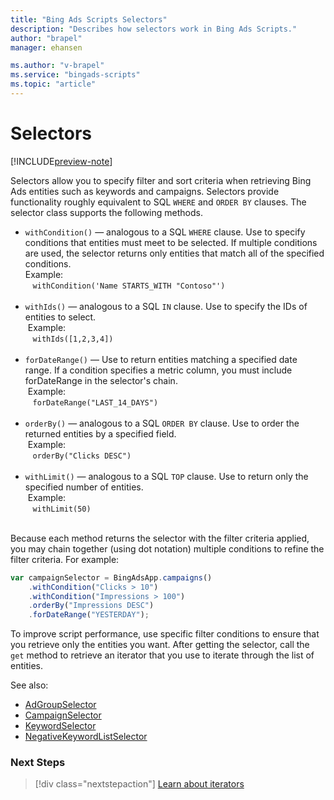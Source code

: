 ```yaml
---
title: "Bing Ads Scripts Selectors"
description: "Describes how selectors work in Bing Ads Scripts."
author: "brapel"
manager: ehansen

ms.author: "v-brapel"
ms.service: "bingads-scripts"
ms.topic: "article"
---
```


# Selectors

[!INCLUDE[preview-note](../includes/preview-note.md)]

Selectors allow you to specify filter and sort criteria when retrieving Bing Ads entities such as keywords and campaigns.  Selectors provide functionality roughly equivalent to SQL `WHERE` and `ORDER BY` clauses. The selector class supports the following methods.

- <code>withCondition()</code> &mdash; analogous to a SQL `WHERE` clause. Use to specify conditions that entities must meet to be selected. If multiple conditions are used, the selector returns only entities that match all of the specified conditions.<br />Example:<br />
    &nbsp;&nbsp;&nbsp;`withCondition('Name STARTS_WITH "Contoso"')`<br /><br />
- <code>withIds()</code> &mdash; analogous to a SQL `IN` clause. Use to specify the IDs of entities to select.<br />&nbsp;Example:<br />
    &nbsp;&nbsp;&nbsp;`withIds([1,2,3,4])`<br /><br />
- <code>forDateRange()</code> &mdash; Use to return entities matching a specified date range. If a condition specifies a metric column, you must include forDateRange in the selector's chain.<br />&nbsp;Example:<br />
    &nbsp;&nbsp;&nbsp;`forDateRange("LAST_14_DAYS")`<br /><br />
- <code>orderBy()</code> &mdash; analogous to a SQL `ORDER BY` clause. Use to order the returned entities by a specified field.<br />&nbsp;Example:<br />
    &nbsp;&nbsp;&nbsp;`orderBy("Clicks DESC")`<br /><br />
- <code>withLimit()</code> &mdash; analogous to a SQL `TOP` clause. Use to return only the specified number of entities.<br />&nbsp;Example:<br />
    &nbsp;&nbsp;&nbsp;`withLimit(50)`<br /><br />

Because each method returns the selector with the filter criteria applied, you may chain together (using dot notation) multiple conditions to refine the filter criteria. For example:

```javascript
var campaignSelector = BingAdsApp.campaigns()
    .withCondition("Clicks > 10")
    .withCondition("Impressions > 100")
    .orderBy("Impressions DESC")
    .forDateRange("YESTERDAY");
```

To improve script performance, use specific filter conditions to ensure that you retrieve only the entities you want. After getting the selector, call the `get` method to retrieve an iterator that you use to iterate through the list of entities.

See also:
- [AdGroupSelector](../reference/AdGroupSelector)
- [CampaignSelector](../reference/CampaignSelector)
- [KeywordSelector](../reference/KeywordSelector)
- [NegativeKeywordListSelector](../reference/NegativeKeywordListSelector)

### Next Steps

> [!div class="nextstepaction"]
> [Learn about iterators](./iterators.md)
